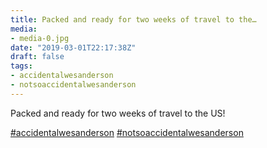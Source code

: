 ```yaml
---
title: Packed and ready for two weeks of travel to the…
media:
- media-0.jpg
date: "2019-03-01T22:17:38Z"
draft: false
tags:
- accidentalwesanderson
- notsoaccidentalwesanderson
---
```

Packed and ready for two weeks of travel to the US\!



[#accidentalwesanderson](/tags/accidentalwesanderson) [#notsoaccidentalwesanderson](/tags/notsoaccidentalwesanderson)
